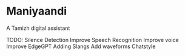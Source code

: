 # Maniyaandi
 A Tamizh digital assistant

TODO:
 Silence Detection
 Improve Speech Recognition
 Improve voice
 Improve EdgeGPT
 Adding Slangs
 Add waveforms
 Chatstyle